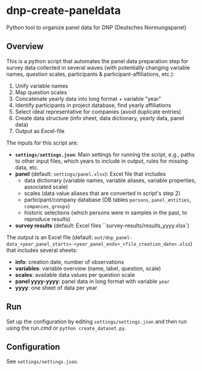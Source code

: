 # dnp-create-paneldata
Python tool to organize panel data for DNP (Deutsches Normungspanel)

## Overview
This is a python script that automates the panel data preparation step for survey data collected in several waves (with potentially changing variable names, question scales, participants & participant-affiliations, etc.):

1. Unify variable names
2. Map question scales
3. Concatenate yearly data into long format + variable "year"
4. Identify participants in project database, find yearly affiliations
5. Select ideal representative for companies (avoid duplicate entries)
6. Create data structure (info sheet, data dictionary, yearly data, panel data)
7. Output as Excel-file

The inputs for this script are:

- **`settings/settings.json`**: Main settings for running the script, e.g., paths to other input files, which years to include in output, rules for missing data, etc.
- **panel** (default: `settings/panel.xlsx`): Excel file that includes
  * data dictionary (variable names, variable aliases, variable properties, associated scale)
  * scales (data value aliases that are converted in script's step 2)
  * participant/company database (DB tables `persons`, `panel_entities`, `companies`, `groups`)
  * historic selections (which persons were in samples in the past, to reproduce results)
- **survey results** (default: Excel files ``survey-results/results_yyyy.xlsx`)

The output is an Excel file (default: `out/dnp_panel-data_<year_panel_starts>-<year_panel_ends>_<file_creation_date>.xlsx`) that includes several sheets:

- **info**: creation date, number of observations
- **variables**: variable overview (name, label, question, scale)
- **scales**: available data values per question scale
- **panel yyyy-yyyy**: panel data in long format with variable `year`
- **yyyy**: one sheet of data per year

## Run
Set up the configuration by editing `settings/settings.json` and then run using the run.cmd or `python create_dataset.py`.

## Configuration
See `settings/settings.json`.
